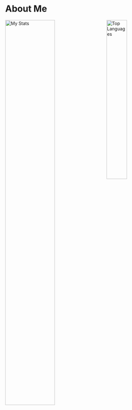 # About Me

<img alt="My Stats" align="left" width="56%" src="https://github-readme-stats.vercel.app/api?username=Robert-Davie&hide=contribs,prs&theme=tokyonight"/>
<img alt="Top Languages" align="right" width="36%" src="https://github-readme-stats.vercel.app/api/top-langs/?username=Robert-Davie&hide_progress=false&theme=tokyonight&layout=compact"/>

<!---
Robert-Davie/Robert-Davie is a ✨ special ✨ repository because its `README.md` (this file) appears on your GitHub profile.
You can click the Preview link to take a look at your changes.
--->
